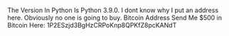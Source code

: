 The Version In Python Is Python 3.9.0. I dont know why I put an address here. Obviously no one is going to buy. Bitcoin Address Send Me $500 in Bitcoin Here: 1P2ESzjd3BgHzCRPoKnp8QPKfZ8pcKANdT